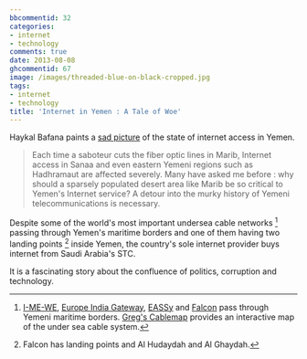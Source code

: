```yaml
---
bbcommentid: 32
categories:
- internet
- technology
comments: true
date: 2013-08-08
ghcommentid: 67
image: /images/threaded-blue-on-black-cropped.jpg
tags:
- internet
- technology
title: 'Internet in Yemen : A Tale of Woe'
---
```


Haykal Bafana paints a [sad picture](http://blog.haykal.sg/index.php/yemen1/20-ec/20-internet-in-yemen-a-tale-of-woe) of the state of internet access in Yemen.

> Each time a saboteur cuts the fiber optic lines in Marib, Internet access in Sanaa and even eastern Yemeni regions such as Hadhramaut are affected severely. Many have asked me before : why should a sparsely populated desert area like Marib be so critical to Yemen's Internet service? A detour into the murky history of Yemeni telecommunications is necessary.

<!--more-->

Despite some of the world's most important undersea cable networks [^1] passing through Yemen's maritime borders and one of them having two landing points [^2] inside Yemen, the country's sole internet provider buys internet from Saudi Arabia's STC.

It is a fascinating story about the confluence of politics, corruption and technology.

[^1]: [I-ME-WE](http://en.wikipedia.org/wiki/I-ME-WE), [Europe India Gateway](http://en.wikipedia.org/wiki/Europe_India_Gateway), [EASSy](http://en.wikipedia.org/wiki/EASSy) and [Falcon](http://en.wikipedia.org/wiki/Fiber-Optic_Link_Around_the_Globe#Segment_FLAG_Alcatel-Lucent_Optical_Network_.28FALCON.29) pass through Yemeni maritime borders. [Greg's Cablemap](http://www.cablemap.info/) provides an interactive map of the under sea cable system.
[^2]: Falcon has landing points and Al Hudaydah and Al Ghaydah.